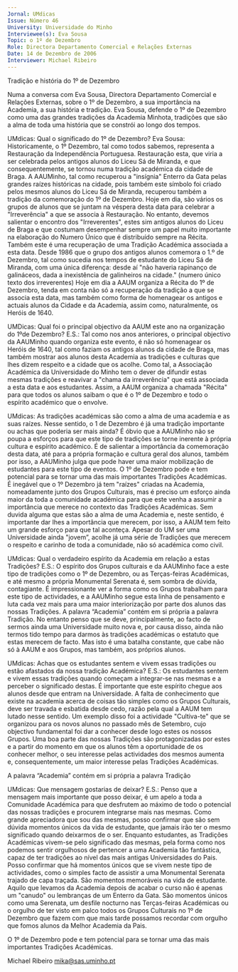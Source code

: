 ```yaml
---
Jornal: UMdicas
Issue: Número 46
University: Universidade do Minho
Interviewee(s): Eva Sousa
Topic: o 1º de Dezembro
Role: Directora Departamento Comercial e Relações Externas
Date: 14 de Dezembro de 2006
Interviewer: Michael Ribeiro
---
```


Tradição e história do 1º de Dezembro

Numa a conversa com Eva Sousa, Directora Departamento Comercial e Relações Externas, sobre o 1º de Dezembro, a sua importância na Academia, a sua história e
tradição. Eva Sousa, defende o 1º de Dezembro como uma das grandes tradições da Academia Minhota, tradições que são a alma de toda uma história que se constrói
ao longo dos tempos.

UMdicas: Qual o significado do 1º de Dezembro?
Eva Sousa: Historicamente, o 1º Dezembro, tal como
todos sabemos, representa a Restauração da
Independência Portuguesa. Restauração esta, que viria a
ser celebrada pelos antigos alunos do Liceu Sá de
Miranda, e que consequentemente, se tornou numa
tradição académica da cidade de Braga.
A AAUMinho, tal como recuperou a "insígnia" Enterro da
Gata pelas grandes raízes históricas na cidade, pois
também este símbolo foi criado pelos mesmos alunos do
Liceu Sá de Miranda, recuperou também a tradição da
comemoração do 1º de Dezembro.
Hoje em dia, são vários os grupos de alunos que se juntam
na véspera desta data para celebrar a "Irreverência" a que
se associa à Restauração. No entanto, devemos salientar
o encontro dos "Irreverentes", estes sim antigos alunos do
Liceu de Braga e que costumam desempenhar sempre um
papel muito importante na elaboração do Numero Único
que é distribuído sempre na Récita. Também este é uma
recuperação de uma Tradição Académica associada a
esta data.
Desde 1986 que o grupo dos antigos alunos comemora o
1.º de Dezembro, tal como sucedia nos tempos de
estudante do Liceu Sá de Miranda, com uma única
diferença: desde aí "não haveria rapinanço de galináceos,
dada a inexistência de galinheiros na cidade." (numero
único texto dos irreverentes)
Hoje em dia a AAUM organiza a Récita do 1º de Dezembro,
tenda em conta não só a recuperação da tradição a que se
associa esta data, mas também como forma de
homenagear os antigos e actuais alunos da Cidade e da
Academia, assim como, naturalmente, os Heróis de 1640.

UMDicas: Qual foi o principal objectivo da AAUM este
ano na organização do 1ºde Dezembro?
E.S.: Tal como nos anos anteriores, o principal objectivo da
AAUMinho quando organiza este evento, é não só
homenagear os Heróis de 1640, tal como faziam os antigos
alunos da cidade de Braga, mas também mostrar aos
alunos desta Academia as tradições e culturas que lhes
dizem respeito e a cidade que os acolhe.
Como tal, a Associação Académica da Universidade do
Minho tem o dever de difundir estas mesmas tradições e
reavivar a "chama da irreverência" que está associada a
esta data e aos estudantes. Assim, a AAUM organiza a
chamada "Récita" para que todos os alunos saibam o que
é o 1º de Dezembro e todo o espírito académico que o
envolve.

UMdicas: As tradições académicas são como a alma
de uma academia e as suas raízes. Nesse sentido, o 1
de Dezembro é já uma tradição importante ou achas
que poderia ser mais ainda?
É óbvio que a AAUMinho não se poupa a esforços para que
este tipo de tradições se torne inerente à própria cultura e
espírito académico. É de salientar a importância da
comemoração desta data, até para a própria formação e
cultura geral dos alunos, também por isso, a AAUMinho
julga que pode haver uma maior mobilização de
estudantes para este tipo de eventos.
O 1º de Dezembro pode e tem potencial para se tornar uma
das mais importantes Tradições Académicas.
É inegável que o 1º Dezembro já tem "raízes" criadas na
Academia, nomeadamente junto dos Grupos Culturais,
mas é preciso um esforço ainda maior da toda a
comunidade académica para que este venha a assumir a
importância que merece no contexto das Tradições
Académicas.
Sem duvida alguma que estas são a alma de uma
Academia e, neste sentido, é importante dar lhes a
importância que merecem, por isso, a AAUM tem feito
um grande esforço para que tal aconteça. Apesar do UM
ser uma Universidade ainda "jovem”, acolhe já uma
série de Tradições que merecem o respeito e carinho de
toda a comunidade, não só académica como civil.

UMdicas: Qual o verdadeiro espírito da Academia em
relação a estas Tradições?
E.S.: O espírito dos Grupos culturais e da AAUMinho face a
este tipo de tradições como o 1º de Dezembro, ou as
Terças-feiras Académicas, e até mesmo a própria
Monumental Serenata é, sem sombra de dúvida,
contagiante. É impressionante ver a forma como os
Grupos trabalham para este tipo de actividades, e a
AAUMinho segue esta linha de pensamento e luta cada
vez mais para uma maior interiorização por parte dos
alunos das nossas Tradições. A palavra “Academia”
contém em si própria a palavra Tradição. No entanto penso
que se deve, principalmente, ao facto de sermos ainda
uma Universidade muito nova e, por causa disso, ainda
não termos tido tempo para darmos às tradições
académicas o estatuto que estas merecem de facto. Mas
isto é uma batalha constante, que cabe não só à AAUM e
aos Grupos, mas também, aos próprios alunos.

UMdicas: Achas que os estudantes sentem e vivem
essas tradições ou estão afastados da nossa tradição
Académica?
E.S.: Os estudantes sentem e vivem essas tradições
quando começam a integrar-se nas
mesmas e a perceber o significado
destas. É importante que este espírito
chegue aos alunos desde que entram na
Universidade. A falta de conhecimento
que existe na academia acerca de
coisas tão simples como os Grupos
Culturais, deve ser travada e esbatida
desde cedo, razão pela qual a AAUM
tem lutado nesse sentido. Um exemplo
disso foi a actividade "Cultiva-te" que se
organizou para os novos alunos no
passado mês de Setembro, cujo
objectivo fundamental foi dar a
conhecer desde logo estes os
nossos Grupos. Uma boa parte
das nossas Tradições são
protagonizadas por estes e a
partir do momento em que os
alunos têm a oportunidade de
os conhecer melhor, o seu
interesse pelas actividades dos
mesmos aumenta e,
consequentemente, um maior
interesse pelas Tradições
Académicas.

A palavra
“Academia”
contém em
si própria a
palavra
Tradição

UMdicas: Que mensagem
gostarias de deixar?
E.S.: Penso que a mensagem
mais importante que posso
deixar, é um apelo a toda a
Comunidade Académica para
que desfrutem ao máximo de
todo o potencial das nossas
tradições e procurem integrarse mais nas mesmas.
Como grande apreciadora que
sou das mesmas, posso
confirmar que são sem dúvida
momentos únicos da vida de
estudante, que jamais irão ter o
mesmo significado quando
deixarmos de o ser. Enquanto
estudantes, as Tradições Académicas vivem-se pelo
significado das mesmas, pela forma como nos podemos
sentir orgulhosos de pertencer a uma Academia tão
fantástica, capaz de ter tradições ao nível das mais antigas
Universidades do Pais. Posso confirmar que há momentos
únicos que se vivem neste tipo de actividades, como o
simples facto de assistir a uma Monumental Serenata
trajado de capa traçada. São momentos memoráveis na
vida de estudante. Aquilo que levamos da Academia
depois de acabar o curso não é apenas um "canudo" ou
lembranças de um Enterro da Gata. São momentos únicos
como uma Serenata, um desfile nocturno nas Terças-feiras
Académicas ou o orgulho de ter visto em palco todos os
Grupos Culturais no 1º de Dezembro que fazem com que
mais tarde possamos recordar com orgulho que fomos
alunos da Melhor Academia da Pais.

O 1º de
Dezembro
pode e tem
potencial para
se tornar uma
das mais
importantes
Tradições
Académicas.

Michael Ribeiro
mika@sas.uminho.pt
